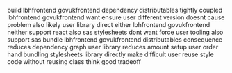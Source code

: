 build lbhfrontend govukfrontend dependency distributables tightly coupled lbhfrontend govukfrontend want ensure user different version doesnt cause problem also likely user library direct either lbhfrontend govukfrontend neither support react also sas stylesheets dont want force user tooling also support sas bundle lbhfrontend govukfrontend distributables consequence reduces dependency graph user library reduces amount setup user order hand bundling stylesheets library directly make difficult user reuse style code without reusing class think good tradeoff